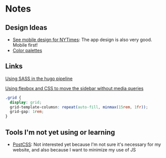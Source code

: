 # Notes

## Design Ideas

* [See mobile design for NYTimes](https://www.nytimes.com/2019/01/14/opinion/government-shutdown-trump.html?): The app design is also very good. Mobile first!
* [Color palettes](https://refactoringui.com/previews/building-your-color-palette/)

## Links
  
[Using SASS in the hugo pipeline][hugo-pipes]

[Using flexbox and CSS to move the sidebar without media queries][flexbox-youtube-video]

```css
.grid {
  display: grid;
  grid-template-columsn: repeat(auto-fill, minmax(15rem, 1fr));
  grid-gap: 1rem;
}
```

## Tools I'm not yet using or learning

* [PostCSS](https://postcss.org/): Not interested yet because I'm not sure it's necessary for my website, and also because I want to minimize my use of JS


[flexbox-youtube-video]: https://www.youtube.com/watch?v=qOUtkN6M52M "Flexbox youtube video"
[hugo-pipes]: https://regisphilibert.com/blog/2018/07/hugo-pipes-and-asset-processing-pipeline/